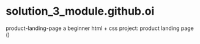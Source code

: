 # solution_3_module.github.oi
 product-landing-page
a beginner html + css project: product landing page ()
